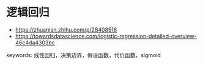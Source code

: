 # 逻辑回归

* https://zhuanlan.zhihu.com/p/28408516
* https://towardsdatascience.com/logistic-regression-detailed-overview-46c4da4303bc

keywords: 线性回归，决策边界，假设函数，代价函数，sigmoid
